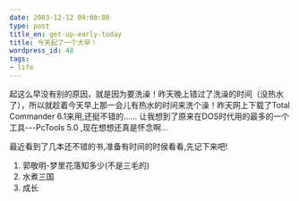 ```yaml
---
date: 2003-12-12 09:00:00
type: post
title_en: get-up-early-today
title: 今天起了一个大早！
wordpress_id: 48
tags:
- life
---
```


起这么早没有别的原因，就是因为要洗澡！昨天晚上错过了洗澡的时间（没热水了），所以就趁着今天早上那一会儿有热水的时间来洗个澡！昨天网上下载了Total Commander 6.1来用,还挺不错的...... 让我想到了原来在DOS时代用的最多的一个工具---PcTools 5.0 ,现在想想还真是怀念啊...

最近看到了几本还不错的书,准备有时间的时侯看看,先记下来吧!

1. 郭敬明-梦里花落知多少(不是三毛的)
2. 水煮三国
3. 成长

[](http://www.icbean.com/nickcheng/default.asp?cat=1)
